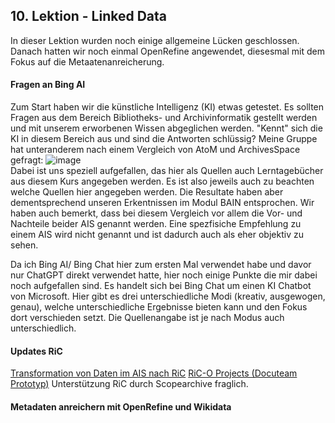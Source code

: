 ## 10. Lektion - Linked Data
In dieser Lektion wurden noch einige allgemeine Lücken geschlossen. Danach hatten wir noch einmal OpenRefine angewendet, diesesmal mit dem Fokus auf die Metaatenanreicherung.

#### Fragen an Bing AI
Zum Start haben wir die künstliche Intelligenz (KI) etwas getestet. Es sollten Fragen aus dem Bereich Bibliotheks- und Archivinformatik gestellt werden und mit unserem erworbenen Wissen abgeglichen werden. "Kennt" sich die KI in diesem Bereich aus und sind die Antworten schlüssig?
Meine Gruppe hat unteranderem nach einem Vergleich von AtoM und ArchivesSpace gefragt:
![image](https://github.com/blaettmartin/Lerntagebuch_BAIN/assets/90840517/eb299a8d-4a0e-4df0-9f21-abbf438fe782)  
Dabei ist uns speziell aufgefallen, das hier als Quellen auch Lerntagebücher aus diesem Kurs angegeben werden. Es ist also jeweils auch zu beachten welche Quellen hier angegeben werden. Die Resultate haben aber dementsprechend unseren Erkentnissen im Modul BAIN entsprochen. Wir haben auch bemerkt, dass bei diesem Vergleich vor allem die Vor- und Nachteile beider AIS genannt werden. Eine spezfisiche Empfehlung zu einem AIS wird nicht genannt und ist dadurch auch als eher objektiv zu sehen. 

Da ich Bing AI/ Bing Chat hier zum ersten Mal verwendet habe und davor nur ChatGPT direkt verwendet hatte, hier noch einige Punkte die mir dabei noch aufgefallen sind. Es handelt sich bei Bing Chat um einen KI Chatbot von Microsoft. Hier gibt es drei unterschiedliche Modi (kreativ, ausgewogen, genau), welche unterschiedliche Ergebnisse bieten kann und den Fokus dort verschieden setzt. Die Quellenangabe ist je nach Modus auch unterschiedlich.


#### Updates RiC
[Transformation von Daten im AIS nach RiC](https://archiv.vsa-aas.ch/wp-content/uploads/2022/03/2022-03-25-Pr%C3%A4sentation-3-Lambert-Kansy-VSA-Projektgruppe-ENSEMEN.pdf) 
[RiC-O Projects (Docuteam Prototyp)](https://ica-egad.github.io/RiC-O/projects-and-tools.html)
Unterstützung RiC durch Scopearchive fraglich.

#### Metadaten anreichern mit OpenRefine und Wikidata

